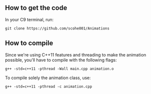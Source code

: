 How to get the code
------------------

In your C9 terminal, run:

    git clone https://github.com/scohe001/Animations

How to compile
--------------

Since we're using C++11 features and threading to make the animation possible,
you'll have to compile with the following flags:

    g++ -std=c++11 -pthread -Wall main.cpp animation.o
    
To compile solely the animation class, use:

    g++ -std=c++11 -pthread -c animation.cpp